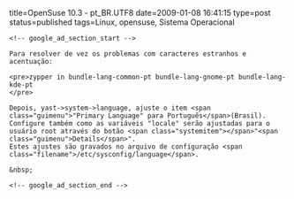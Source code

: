 title=OpenSuse 10.3 - pt_BR.UTF8 
date=2009-01-08 16:41:15
type=post
status=published
tags=Linux, opensuse, Sistema Operacional
~~~~~~
<!-- google_ad_section_start -->

Para resolver de vez os problemas com caracteres estranhos e acentuação:

<pre>zypper in bundle-lang-common-pt bundle-lang-gnome-pt bundle-lang-kde-pt
</pre>

Depois, yast->system->language, ajuste o item <span class="guimenu">"Primary Language" para Português</span>(Brasil).  
Configure também como as variáveis "locale" serão ajustadas para o usuário root através do botão <span class="systemitem"></span>"<span class="guimenu">Details</span>".  
Estes ajustes são gravados no arquivo de configuração <span class="filename">/etc/sysconfig/language</span>. 

&nbsp;

<!-- google_ad_section_end -->